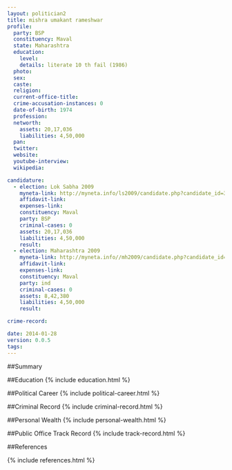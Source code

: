 ```yaml
---
layout: politician2
title: mishra umakant rameshwar
profile: 
  party: BSP
  constituency: Maval
  state: Maharashtra
  education: 
    level: 
    details: literate 10 th fail (1986)
  photo: 
  sex: 
  caste: 
  religion: 
  current-office-title: 
  crime-accusation-instances: 0
  date-of-birth: 1974
  profession: 
  networth: 
    assets: 20,17,036
    liabilities: 4,50,000
  pan: 
  twitter: 
  website: 
  youtube-interview: 
  wikipedia: 

candidature: 
  - election: Lok Sabha 2009
    myneta-link: http://myneta.info/ls2009/candidate.php?candidate_id=3559
    affidavit-link: 
    expenses-link: 
    constituency: Maval 
    party: BSP
    criminal-cases: 0
    assets: 20,17,036
    liabilities: 4,50,000
    result:  
  - election: Maharashtra 2009
    myneta-link: http://myneta.info//mh2009/candidate.php?candidate_id=2640
    affidavit-link: 
    expenses-link: 
    constituency: Maval 
    party: ind
    criminal-cases: 0
    assets: 8,42,380
    liabilities: 4,50,000
    result:  

crime-record: 

date: 2014-01-28
version: 0.0.5
tags: 
---
```

##Summary


##Education
{% include education.html %}


##Political Career
{% include political-career.html %}


##Criminal Record
{% include criminal-record.html %}


##Personal Wealth
{% include personal-wealth.html %}


##Public Office Track Record
{% include track-record.html %}


##References


{% include references.html %}